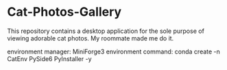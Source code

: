 # Cat-Photos-Gallery
This repository contains a desktop application for the sole purpose of viewing adorable cat photos. My roommate made me do it. 

environment manager: MiniForge3
environment command: conda create -n CatEnv PySide6 PyInstaller -y